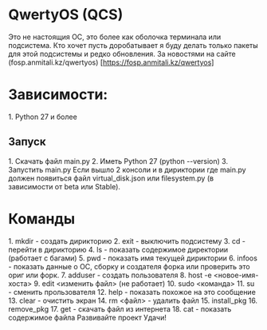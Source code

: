 # QwertyOS (QCS)
Это не настоящия ОС, это более как оболочка терминала или подсистема.
Кто хочет пусть доробатывает я буду делать только пакеты для этой подсистемы и редко обновления. За новостями на сайте (fosp.anmitali.kz/qwertyos) [https://fosp.anmitali.kz/qwertyos]
<h1>Зависимости:</h1>
1. Python 27 и более
<h2>Запуск</h2>
1. Скачать файл main.py
2. Иметь Python 27 (python --version)
3. Запустить main.py
Если вышло 2 консоли и в дириктории где main.py должен появиться файл virtual_disk.json или filesystem.py (в зависимости от beta или Stable).
<h1>Команды</h1>
1. mkdir - создать дирикторию
2. exit - выключить подсистему
3. cd - перейти в дирикторию
4. ls - показать содержимое директории (работает с багами)
5. pwd - показать имя текущей дириктории
6. infoos - показать данные о ОС, сборку и создателя форка или проверить это ориг или форк.
7. adduser - создать пользователя
8. host -e <новое-имя-хоста>
9. edit <изменить файл> (не работает)
10. sudo <команда>
11. su - сменить прользователя
12. help - показать похожое на это сообщение
13. clear - очистить экран
14. rm <файл> - удалить файл
15. install_pkg <pkg>
16. remove_pkg <pkg>
17. get - скачать файл из интернета
18. cat - показать содержимое файла
Развивайте проект
Удачи!
